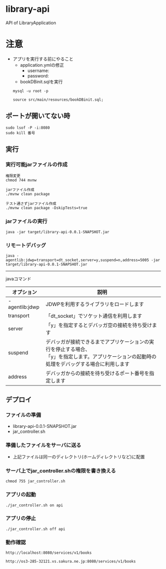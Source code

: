 # library-api

API of LibraryApplication

# 注意

- アプリを実行する前にやること
    - application.ymlの修正
      - username: 
      - password: 
    - bookDBinit.sqlを実行
  ```shell
  mysql -u root -p
  ```
  ```
  source src/main/resources/bookDBinit.sql;
  ```

## ポートが開いてない時

```shell
sudo lsof -P -i:8080
sudo kill 番号
```

## 実行

### 実行可能jarファイルの作成

```shell
権限変更
chmod 744 mvnw
```
```shell
jarファイル作成
./mvnw clean package
```
```shell
テスト通さずjarファイル作成
./mvnw clean package -DskipTests=true
```

### jarファイルの実行

```shell
java -jar target/library-api-0.0.1-SNAPSHOT.jar
```
### リモートデバッグ
```shell
java -agentlib:jdwp=transport=dt_socket,server=y,suspend=n,address=5005 -jar target/library-api-0.0.1-SNAPSHOT.jar
```

---
javaコマンド

| オプション          | 説明                                                                           |
|----------------|------------------------------------------------------------------------------|
| -agentlib:jdwp | JDWPを利用するライブラリをロードします                                                        |
| transport      | 「dt_socket」でソケット通信を利用します                                                     |
| server         | 「y」を指定するとデバッガ空の接続を待ち受けます                                                     |
| suspend        | デバッガが接続できるまでアプリケーションの実行を停止する場合、<br/>「y」を指定します。アプリケーションの起動時の処理をデバッグする場合に利用します |
| address        | デバッガからの接続を待ち受けるポート番号を指定します                                                   |

## デプロイ
### ファイルの準備
  - library-api-0.0.1-SNAPSHOT.jar
  - jar_controller.sh
### 準備したファイルをサーバに送る
- 上記ファイルは同一のディレクトリ(ホームディレクトリなど)に配置
### サーバ上でjar_controller.shの権限を書き換える
```shell
chmod 755 jar_controller.sh
```
### アプリの起動
```shell
./jar_controller.sh on api
```
### アプリの停止
```shell
./jar_controller.sh off api
```

### 動作確認
```http request
http://localhost:8080/services/v1/books
```
```http request
http://os3-285-32121.vs.sakura.ne.jp:8080/services/v1/books
```